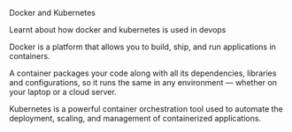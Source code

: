 Docker and Kubernetes

Learnt about how docker and kubernetes is used in devops

Docker is a platform that allows you to build, ship, and run applications in containers.

A container packages your code along with all its dependencies, libraries and configurations, so it runs the same in any environment — whether on your laptop or a cloud server.

Kubernetes is a powerful container orchestration tool used to automate the deployment, scaling, and management of containerized applications.
